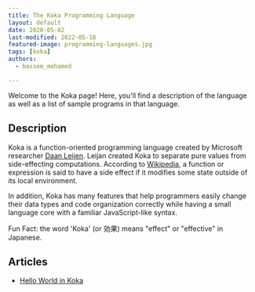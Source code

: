```yaml
---
title: The Koka Programming Language
layout: default
date: 2020-05-02
last-modified: 2022-05-18
featured-image: programming-languages.jpg
tags: [koka]
authors:
  - bassem_mohamed

---
```


Welcome to the Koka page! Here, you'll find a description of the language as well as a list of sample programs in that language.

## Description

Koka is a function-oriented programming language created by Microsoft researcher
[Daan Leijen][1]. Leijan created Koka to separate pure values from side-effecting
computations. According to [Wikipedia][2], a function or expression is said to have a
side effect if it modifies some state outside of its local environment.

In addition, Koka has many features that help programmers easily change their data
types and code organization correctly while having a small language core with a
familiar JavaScript-like syntax.

Fun Fact: the word 'Koka' (or 効果) means "effect" or "effective" in Japanese.

[1]: https://www.microsoft.com/en-us/research/people/daan/
[2]: https://en.wikipedia.org/wiki/Side_effect_(computer_science)


## Articles

- [Hello World in Koka](https://sampleprograms.io/projects/hello-world/koka)